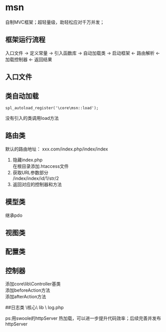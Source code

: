 # msn
 自制MVC框架；超轻量级，助轻松应对千万并发；


## 框架运行流程
入口文件 -> 定义常量  -> 引入函数库  -> 自动加载类  -> 启动框架 <- 路由解析  <- 加载控制器 <- 返回结果     

## 入口文件

## 类自动加载
```
spl_autoload_register('\core\msn::load');
```
没有引入的类调用load方法  

## 路由类

默认的路由地址：  xxx.com/index.php/index/index    

1. 隐藏index.php    
    在根目录添加.htaccess文件
2. 获取URL参数部分   
    /index/index/id/1/str/2
3. 返回对应的控制器和方法   
   
## 模型类
继承pdo

## 视图类

## 配置类

## 控制器
添加core\lib\Controller基类   
添加beforeAction方法   
添加afterAction方法   

##日志类
\核心\ lib \ log.php



ps:用swoole的httpServer 热加载，可以进一步提升代码效率；后续完善并发布httpServer
